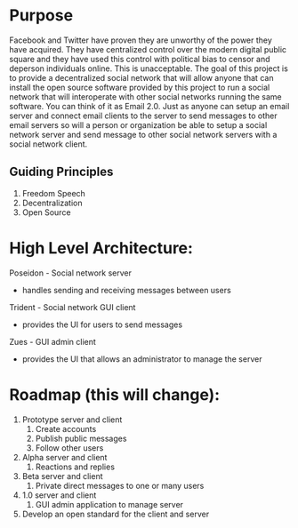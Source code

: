 # Purpose

Facebook and Twitter have proven they are unworthy of the power they have acquired. They have centralized control over the modern digital public square and they have used this control with political bias to censor and deperson individuals online. This is unacceptable. The goal of this project is to provide a decentralized social network that will allow anyone that can install the open source software provided by this project to run a social network that will interoperate with other social networks running the same software. You can think of it as Email 2.0. Just as anyone can setup an email server and connect email clients to the server to send messages to other email servers so will a person or organization be able to setup a social network server and send message to other social network servers with a social network client. 

## Guiding Principles

1. Freedom Speech 
2. Decentralization
3. Open Source


# High Level Architecture:

Poseidon - Social network server
 - handles sending and receiving messages between users

Trident - Social network GUI client 
 - provides the UI for users to send messages

Zues - GUI admin client
 - provides the UI that allows an administrator to manage the server


# Roadmap (this will change):

1. Prototype server and client
    1. Create accounts
    2. Publish public messages
    3. Follow other users
2. Alpha server and client
    1. Reactions and replies
3. Beta server and client
    1. Private direct messages to one or many users
4. 1.0 server and client
    1. GUI admin application to manage server
5. Develop an open standard for the client and server


